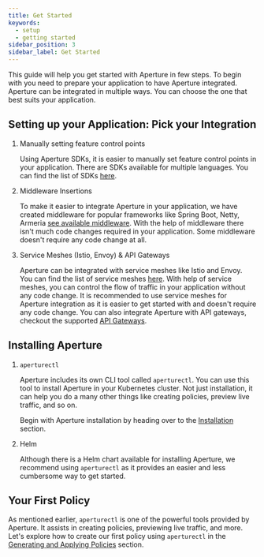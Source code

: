 ```yaml
---
title: Get Started
keywords:
  - setup
  - getting started
sidebar_position: 3
sidebar_label: Get Started
---
```


This guide will help you get started with Aperture in few steps. To begin with
you need to prepare your application to have Aperture integrated. Aperture can
be integrated in multiple ways. You can choose the one that best suits your
application.

## Setting up your Application: Pick your Integration

1. Manually setting feature control points

   Using Aperture SDKs, it is easier to manually set feature control points in
   your application. There are SDKs available for multiple languages. You can
   find the list of SDKs [here](../integrations/flow-control/sdk/sdk.md).

2. Middleware Insertions

   To make it easier to integrate Aperture in your application, we have created
   middleware for popular frameworks like Spring Boot, Netty, Armeria
   [see available middleware](../integrations/flow-control/sdk/java/java.md).
   With the help of middleware there isn't much code changes required in your
   application. Some middleware doesn't require any code change at all.

3. Service Meshes (Istio, Envoy) & API Gateways

   Aperture can be integrated with service meshes like Istio and Envoy. You can
   find the list of service meshes
   [here](../integrations/flow-control/envoy/envoy.md). With help of service
   meshes, you can control the flow of traffic in your application without any
   code change. It is recommended to use service meshes for Aperture integration
   as it is easier to get started with and doesn't require any code change. You
   can also integrate Aperture with API gateways, checkout the supported
   [API Gateways](../integrations/flow-control/gateway/gateway.md).

## Installing Aperture

1. `aperturectl`

   Aperture includes its own CLI tool called `aperturectl`. You can use this
   tool to install Aperture in your Kubernetes cluster. Not just installation,
   it can help you do a many other things like creating policies, preview live
   traffic, and so on.

   Begin with Aperture installation by heading over to the
   [Installation](/get-started/installation/installation.md) section.

2. Helm

   Although there is a Helm chart available for installing Aperture, we
   recommend using `aperturectl` as it provides an easier and less cumbersome
   way to get started.

## Your First Policy

As mentioned earlier, `aperturectl` is one of the powerful tools provided by
Aperture. It assists in creating policies, previewing live traffic, and more.
Let's explore how to create our first policy using `aperturectl` in the
[Generating and Applying Policies](/get-started/policies/policies.md) section.
